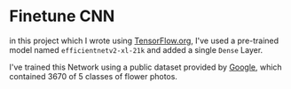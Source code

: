 # Finetune CNN

in this project which I wrote using [TensorFlow.org](https://colab.research.google.com/corgiredirector?site=https%3A%2F%2Fwww.tensorflow.org%2Fhub%2Ftutorials%2Ftf2_image_retraining), I've used a pre-trained model named `efficientnetv2-xl-21k` and added a single `Dense` Layer.

I've trained this Network using a public dataset provided by [Google](https://storage.googleapis.com/download.tensorflow.org/example_images/flower_photos.tgz), which contained 3670 of 5 classes of flower photos.

